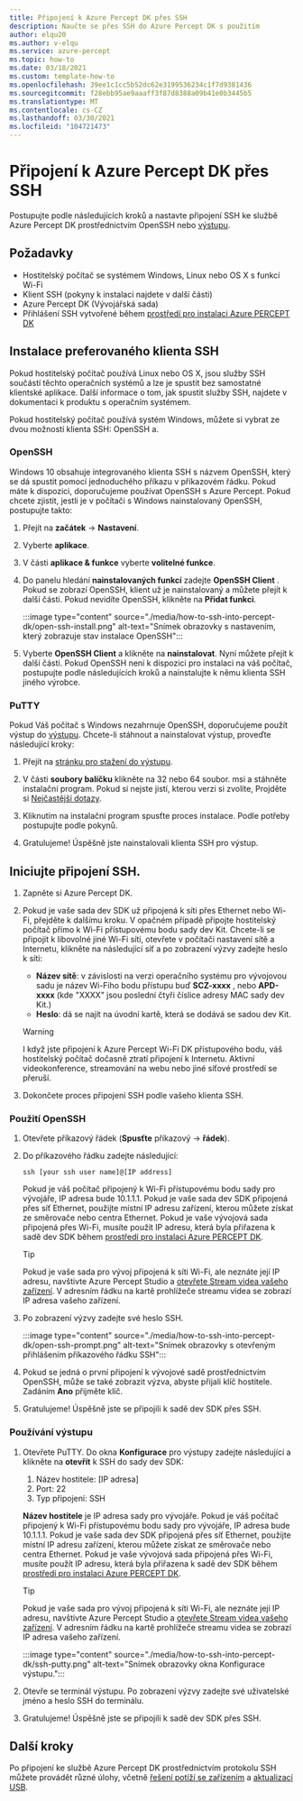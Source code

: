 ```yaml
---
title: Připojení k Azure Percept DK přes SSH
description: Naučte se přes SSH do Azure Percept DK s použitím
author: elqu20
ms.author: v-elqu
ms.service: azure-percept
ms.topic: how-to
ms.date: 03/18/2021
ms.custom: template-how-to
ms.openlocfilehash: 39ee1c1cc5b52dc62e3199536234c1f7d9381436
ms.sourcegitcommit: f28ebb95ae9aaaff3f87d8388a09b41e0b3445b5
ms.translationtype: MT
ms.contentlocale: cs-CZ
ms.lasthandoff: 03/30/2021
ms.locfileid: "104721473"
---
```

# <a name="connect-to-your-azure-percept-dk-over-ssh"></a>Připojení k Azure Percept DK přes SSH

Postupujte podle následujících kroků a nastavte připojení SSH ke službě Azure Percept DK prostřednictvím OpenSSH nebo [výstupu](https://www.chiark.greenend.org.uk/~sgtatham/putty/latest.html).

## <a name="prerequisites"></a>Požadavky

- Hostitelský počítač se systémem Windows, Linux nebo OS X s funkcí Wi-Fi
- Klient SSH (pokyny k instalaci najdete v další části)
- Azure Percept DK (Vývojářská sada)
- Přihlášení SSH vytvořené během [prostředí pro instalaci Azure PERCEPT DK](./quickstart-percept-dk-set-up.md)

## <a name="install-your-preferred-ssh-client"></a>Instalace preferovaného klienta SSH

Pokud hostitelský počítač používá Linux nebo OS X, jsou služby SSH součástí těchto operačních systémů a lze je spustit bez samostatné klientské aplikace. Další informace o tom, jak spustit služby SSH, najdete v dokumentaci k produktu s operačním systémem.

Pokud hostitelský počítač používá systém Windows, můžete si vybrat ze dvou možností klienta SSH: OpenSSH a.

### <a name="openssh"></a>OpenSSH

Windows 10 obsahuje integrovaného klienta SSH s názvem OpenSSH, který se dá spustit pomocí jednoduchého příkazu v příkazovém řádku. Pokud máte k dispozici, doporučujeme používat OpenSSH s Azure Percept. Pokud chcete zjistit, jestli je v počítači s Windows nainstalovaný OpenSSH, postupujte takto:

1. Přejít na **začátek**  ->  **Nastavení**.

1. Vyberte **aplikace**.

1. V části **aplikace & funkce** vyberte **volitelné funkce**.

1. Do panelu hledání **nainstalovaných funkcí** zadejte **OpenSSH Client** . Pokud se zobrazí OpenSSH, klient už je nainstalovaný a můžete přejít k další části. Pokud nevidíte OpenSSH, klikněte na **Přidat funkci**.

    :::image type="content" source="./media/how-to-ssh-into-percept-dk/open-ssh-install.png" alt-text="Snímek obrazovky s nastavením, který zobrazuje stav instalace OpenSSH":::

1. Vyberte **OpenSSH Client** a klikněte na **nainstalovat**. Nyní můžete přejít k další části. Pokud OpenSSH není k dispozici pro instalaci na váš počítač, postupujte podle následujících kroků a nainstalujte k němu klienta SSH jiného výrobce.

### <a name="putty"></a>PuTTY

Pokud Váš počítač s Windows nezahrnuje OpenSSH, doporučujeme použít výstup do [výstupu](https://www.chiark.greenend.org.uk/~sgtatham/putty/latest.html). Chcete-li stáhnout a nainstalovat výstup, proveďte následující kroky:

1. Přejít na [stránku pro stažení do výstupu](https://www.chiark.greenend.org.uk/~sgtatham/putty/latest.html).

1. V části **soubory balíčku** klikněte na 32 nebo 64 soubor. msi a stáhněte instalační program. Pokud si nejste jistí, kterou verzi si zvolíte, Projděte si [Nejčastější dotazy](https://www.chiark.greenend.org.uk/~sgtatham/putty/faq.html#faq-32bit-64bit).

1. Kliknutím na instalační program spusťte proces instalace. Podle potřeby postupujte podle pokynů.

1. Gratulujeme! Úspěšně jste nainstalovali klienta SSH pro výstup.

## <a name="initiate-the-ssh-connection"></a>Iniciujte připojení SSH.

1. Zapněte si Azure Percept DK.

1. Pokud je vaše sada dev SDK už připojená k síti přes Ethernet nebo Wi-Fi, přejděte k dalšímu kroku. V opačném případě připojte hostitelský počítač přímo k Wi-Fi přístupovému bodu sady dev Kit. Chcete-li se připojit k libovolné jiné Wi-Fi síti, otevřete v počítači nastavení sítě a Internetu, klikněte na následující síť a po zobrazení výzvy zadejte heslo k síti:

    - **Název sítě**: v závislosti na verzi operačního systému pro vývojovou sadu je název Wi-Fiho bodu přístupu buď **SCZ-xxxx** , nebo **APD-xxxx** (kde "XXXX" jsou poslední čtyři číslice adresy MAC sady dev Kit.)
    - **Heslo**: dá se najít na úvodní kartě, která se dodává se sadou dev Kit.

    > [!WARNING]
    > I když jste připojení k Azure Percept Wi-Fi DK přístupového bodu, váš hostitelský počítač dočasně ztratí připojení k Internetu. Aktivní videokonference, streamování na webu nebo jiné síťové prostředí se přeruší.

1. Dokončete proces připojení SSH podle vašeho klienta SSH.

### <a name="using-openssh"></a>Použití OpenSSH

1. Otevřete příkazový řádek (**Spusťte** příkazový  ->  **řádek**).

1. Do příkazového řádku zadejte následující:

    ```console
    ssh [your ssh user name]@[IP address]
    ```

    Pokud je váš počítač připojený k Wi-Fi přístupovému bodu sady pro vývojáře, IP adresa bude 10.1.1.1. Pokud je vaše sada dev SDK připojená přes síť Ethernet, použijte místní IP adresu zařízení, kterou můžete získat ze směrovače nebo centra Ethernet. Pokud je vaše vývojová sada připojená přes Wi-Fi, musíte použít IP adresu, která byla přiřazena k sadě dev SDK během [prostředí pro instalaci Azure PERCEPT DK](./quickstart-percept-dk-set-up.md).

    > [!TIP]
    > Pokud je vaše sada pro vývoj připojená k síti Wi-Fi, ale neznáte její IP adresu, navštivte Azure Percept Studio a [otevřete Stream videa vašeho zařízení](./how-to-view-video-stream.md). V adresním řádku na kartě prohlížeče streamu videa se zobrazí IP adresa vašeho zařízení.

1. Po zobrazení výzvy zadejte své heslo SSH.

    :::image type="content" source="./media/how-to-ssh-into-percept-dk/open-ssh-prompt.png" alt-text="Snímek obrazovky s otevřeným přihlášením příkazového řádku SSH":::

1. Pokud se jedná o první připojení k vývojové sadě prostřednictvím OpenSSH, může se také zobrazit výzva, abyste přijali klíč hostitele. Zadáním **Ano** přijměte klíč.

1. Gratulujeme! Úspěšně jste se připojili k sadě dev SDK přes SSH.

### <a name="using-putty"></a>Používání výstupu

1. Otevřete PuTTY. Do okna **Konfigurace** pro výstupy zadejte následující a klikněte na **otevřít** k SSH do sady dev SDK:

    1. Název hostitele: [IP adresa]
    1. Port: 22
    1. Typ připojení: SSH

    **Název hostitele** je IP adresa sady pro vývojáře. Pokud je váš počítač připojený k Wi-Fi přístupovému bodu sady pro vývojáře, IP adresa bude 10.1.1.1. Pokud je vaše sada dev SDK připojená přes síť Ethernet, použijte místní IP adresu zařízení, kterou můžete získat ze směrovače nebo centra Ethernet. Pokud je vaše vývojová sada připojená přes Wi-Fi, musíte použít IP adresu, která byla přiřazena k sadě dev SDK během [prostředí pro instalaci Azure PERCEPT DK](./quickstart-percept-dk-set-up.md).

    > [!TIP]
    > Pokud je vaše sada pro vývoj připojená k síti Wi-Fi, ale neznáte její IP adresu, navštivte Azure Percept Studio a [otevřete Stream videa vašeho zařízení](./how-to-view-video-stream.md). V adresním řádku na kartě prohlížeče streamu videa se zobrazí IP adresa vašeho zařízení.

    :::image type="content" source="./media/how-to-ssh-into-percept-dk/ssh-putty.png" alt-text="Snímek obrazovky okna Konfigurace výstupu.":::

1. Otevře se terminál výstupu. Po zobrazení výzvy zadejte své uživatelské jméno a heslo SSH do terminálu.

1. Gratulujeme! Úspěšně jste se připojili k sadě dev SDK přes SSH.

## <a name="next-steps"></a>Další kroky

Po připojení ke službě Azure Percept DK prostřednictvím protokolu SSH můžete provádět různé úlohy, včetně [řešení potíží se zařízením](./troubleshoot-dev-kit.md) a [aktualizací USB](./how-to-update-via-usb.md).